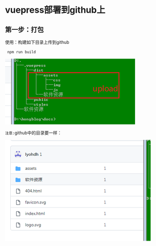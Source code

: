 # vuepress部署到github上

## 第一步：打包

使用：构建如下目录上传到github

```html
 npm run build
```

![](./image/Snipaste_2023-03-13_11-03-33.png)

`注意:`github中的目录要一样：

![](./image/Snipaste_2023-03-13_11-03-41.png)
